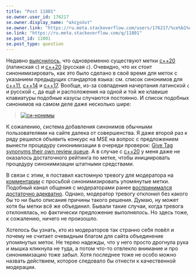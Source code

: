 ```yaml
---
title: "Post 11801"
se.owner.user_id: 176217
se.owner.display_name: "αλεχολυτ"
se.owner.link: "https://ru.meta.stackoverflow.com/users/176217/%ce%b1%ce%bb%ce%b5%cf%87%ce%bf%ce%bb%cf%85%cf%84"
se.link: "https://ru.meta.stackoverflow.com/q/11801"
se.post_id: 11801
se.post_type: question
---
```

<p>Недавно <a href="https://ru.stackoverflow.com/questions/1350461/1351198#comment2397932_1351198">выяснилось</a>, что одновременно существуют метки <a href="https://ru.stackoverflow.com/questions/tagged/c%2b%2b20" class="post-tag" title="показать вопросы с меткой [c++20]" rel="tag">c++20</a> (латинская <code>c</code>) и <a href="https://ru.stackoverflow.com/questions/tagged/%d1%81%2b%2b20" class="post-tag" title="показать вопросы с меткой [с++20]" rel="tag">с++20</a> (русская <code>с</code>). Очевидно, что их стоит синонимизировать, как это было сделано в своё время для меток с указанием предыдущих стандартов языка: см. список синонимов для <a href="https://ru.stackoverflow.com/questions/tagged/c%2b%2b11" class="post-tag" title="показать вопросы с меткой [c++11]" rel="tag">c++11</a>, <a href="https://ru.stackoverflow.com/questions/tagged/c%2b%2b14" class="post-tag" title="показать вопросы с меткой [c++14]" rel="tag">c++14</a> и <a href="https://ru.stackoverflow.com/questions/tagged/c%2b%2b17" class="post-tag" title="показать вопросы с меткой [c++17]" rel="tag">c++17</a>. Вообще, из-за совпадения начертания латинской <code>c</code> и русской <code>с</code>, да ещё и расположения на одной и той же клавише клавиатуры подобные казусы случаются постоянно. И список подобных синонимов на самом деле даже несколько шире:</p>
<blockquote>
<p><a href="https://i.stack.imgur.com/qU3r4.png" rel="nofollow noreferrer"><img src="https://i.stack.imgur.com/qU3r4.png" alt="си-нонимы" /></a></p>
</blockquote>
<p>К сожалению, система добавления синонимов обычными пользователями на сайте далека от совершенства. Я даже второй раз к ряду решился объявить конкурс на MSE на вопрос с предложением вынести процедуру синонимизации в очереди проверок: <a href="https://meta.stackexchange.com/q/202754/339911">Give Tag synonyms their own review queue</a>. А в случае с <a href="https://ru.stackoverflow.com/questions/tagged/c%2b%2b20" class="post-tag" title="показать вопросы с меткой [c++20]" rel="tag">c++20</a> у меня даже не оказалось достаточного рейтинга по метке, чтобы инициировать процедуру синонимизации штатными средствами.</p>
<p>В связи с этим, я поставил кастомную тревогу для модератора на <a href="https://ru.stackoverflow.com/questions/1350461/1351198#comment2397932_1351198">комментарии</a> с просьбой синонимизировать упомянутые метки. Подобный канал общения с модераторами ранее <a href="https://ru.meta.stackoverflow.com/q/6620/176217">воспринимался достаточно адекватно</a>. Однако, модератор тревогу отклонил без какого бы то ни было описания причины такого решения. Думаю, ну может хотя бы метки всё же объединил. Бывали такие случаи, когда тревога отклонялась, но фактически предложение выполнялось. Но здесь тоже, к сожалению, ничего не произошло.</p>
<p>Хотелось бы узнать, кто из модераторов так странно себя повёл и почему не считает очевидным благом для сайта объединение упомянутых меток. Не теряю надежды, что у него просто дрогнула рука и мышка кликнула не туда, а потом что-то отвлекло внимание и про синонимизацию тоже забыл. Хотя  последнее тоже не особо можно назвать действием, которое следовало бы отнести к качественной модерации.</p>
